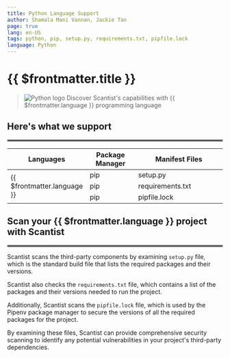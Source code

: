 ```yaml
---
title: Python Language Support
author: Shamala Mani Vannan, Jackie Tan
page: true
lang: en-US
tags: python, pip, setup.py, requirements.txt, pipfile.lock
language: Python
---
```

<ClientOnly>

# {{ $frontmatter.title }}

>![Python logo](/images/Language-and-File-Support/Python.png) Discover Scantist's capabilities with {{ $frontmatter.language }} programming language 

## Here's what we support 

<hr style="border:2px solid gray" />

<table>
    <thead>
        <th>Languages</th>
        <th>Package Manager</th>
        <th>Manifest Files</th>
    </thead>
    <tbody>
        <tr>
            <td rowspan="3">{{ $frontmatter.language }}</td>
            <td width="33.33%">pip</td>
            <td width="100%">setup.py</td>
        </tr>
        <tr>
            <td>pip</td>
            <td>requirements.txt</td>
        </tr>
        <tr>
            <td>pip</td>
            <td>pipfile.lock</td>
        </tr>
    </tbody>
</table>

## Scan your {{ $frontmatter.language }} project with Scantist 

<hr style="border:2px solid gray" />

Scantist scans the third-party components by examining `setup.py` file, which is the standard build file that lists the required packages and their versions. 

Scantist also checks the `requirements.txt` file, which contains a list of the packages and their versions needed to run the project. 

Additionally, Scantist scans the `pipfile.lock` file, which is used by the Pipenv package manager to secure the versions of all the required packages for the project. 

By examining these files, Scantist can provide comprehensive security scanning to identify any potential vulnerabilities in your project's third-party dependencies. 

<!--@include: ../../parts/maximize-results.md-->

</ClientOnly>
